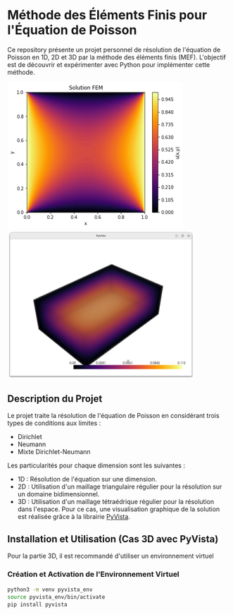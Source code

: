 # Méthode des Éléments Finis pour l'Équation de Poisson

Ce repository présente un projet personnel de résolution de l'équation de Poisson en 1D, 2D et 3D par la méthode des éléments finis (MEF). L'objectif est de découvrir et expérimenter avec Python pour implémenter cette méthode.

![texte](Images/image.png)
<img src="Images/Poisson3D.png" alt="Description" style="width: 425px;">

## Description du Projet

Le projet traite la résolution de l'équation de Poisson en considérant trois types de conditions aux limites :  

- Dirichlet  
- Neumann  
- Mixte Dirichlet-Neumann  

Les particularités pour chaque dimension sont les suivantes :  

- 1D : Résolution de l'équation sur une dimension.  
- 2D : Utilisation d'un maillage triangulaire régulier pour la résolution sur un domaine bidimensionnel.  
- 3D : Utilisation d'un maillage tétraédrique régulier pour la résolution dans l'espace. Pour ce cas, une visualisation graphique de la solution est réalisée grâce à la librairie [PyVista](https://docs.pyvista.org/).  

## Installation et Utilisation (Cas 3D avec PyVista)

Pour la partie 3D, il est recommandé d'utiliser un environnement virtuel

### Création et Activation de l'Environnement Virtuel

```bash
python3 -m venv pyvista_env
source pyvista_env/bin/activate
pip install pyvista
```
